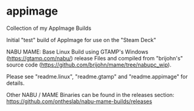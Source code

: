# appimage
Collection of my AppImage Builds

Initial "test" build of AppImage for use on the "Steam Deck"


NABU MAME: Base Linux Build using GTAMP's Windows (https://gtamp.com/nabu/) release Files and compiled from "brijohn's" source code (https://github.com/brijohn/mame/tree/nabupc_wip).

Please see "readme.linux", "readme.gtamp" and "readme.appimage" for details.

Other NABU / MAME Binaries can be found in the releases section: https://github.com/ontheslab/nabu-mame-builds/releases
